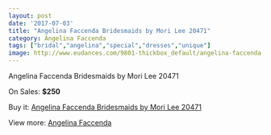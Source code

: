 ```yaml
---
layout: post
date: '2017-07-03'
title: "Angelina Faccenda Bridesmaids by Mori Lee 20471"
category: Angelina Faccenda
tags: ["bridal","angelina","special","dresses","unique"]
image: http://www.eudances.com/9801-thickbox_default/angelina-faccenda-bridesmaids-by-mori-lee-20471.jpg
---
```

Angelina Faccenda Bridesmaids by Mori Lee 20471

On Sales: **$250**
<a href="https://www.eudances.com/en/angelina-faccenda/3215-angelina-faccenda-bridesmaids-by-mori-lee-20471.html"><amp-img layout="responsive" width="600" height="600" src="//www.eudances.com/9801-thickbox_default/angelina-faccenda-bridesmaids-by-mori-lee-20471.jpg" alt="Angelina Faccenda Bridesmaids by Mori Lee 20471 0" /></a>
<a href="https://www.eudances.com/en/angelina-faccenda/3215-angelina-faccenda-bridesmaids-by-mori-lee-20471.html"><amp-img layout="responsive" width="600" height="600" src="//www.eudances.com/9806-thickbox_default/angelina-faccenda-bridesmaids-by-mori-lee-20471.jpg" alt="Angelina Faccenda Bridesmaids by Mori Lee 20471 1" /></a>
<a href="https://www.eudances.com/en/angelina-faccenda/3215-angelina-faccenda-bridesmaids-by-mori-lee-20471.html"><amp-img layout="responsive" width="600" height="600" src="//www.eudances.com/9805-thickbox_default/angelina-faccenda-bridesmaids-by-mori-lee-20471.jpg" alt="Angelina Faccenda Bridesmaids by Mori Lee 20471 2" /></a>
<a href="https://www.eudances.com/en/angelina-faccenda/3215-angelina-faccenda-bridesmaids-by-mori-lee-20471.html"><amp-img layout="responsive" width="600" height="600" src="//www.eudances.com/9804-thickbox_default/angelina-faccenda-bridesmaids-by-mori-lee-20471.jpg" alt="Angelina Faccenda Bridesmaids by Mori Lee 20471 3" /></a>
<a href="https://www.eudances.com/en/angelina-faccenda/3215-angelina-faccenda-bridesmaids-by-mori-lee-20471.html"><amp-img layout="responsive" width="600" height="600" src="//www.eudances.com/9803-thickbox_default/angelina-faccenda-bridesmaids-by-mori-lee-20471.jpg" alt="Angelina Faccenda Bridesmaids by Mori Lee 20471 4" /></a>
<a href="https://www.eudances.com/en/angelina-faccenda/3215-angelina-faccenda-bridesmaids-by-mori-lee-20471.html"><amp-img layout="responsive" width="600" height="600" src="//www.eudances.com/9802-thickbox_default/angelina-faccenda-bridesmaids-by-mori-lee-20471.jpg" alt="Angelina Faccenda Bridesmaids by Mori Lee 20471 5" /></a>

Buy it: [Angelina Faccenda Bridesmaids by Mori Lee 20471](https://www.eudances.com/en/angelina-faccenda/3215-angelina-faccenda-bridesmaids-by-mori-lee-20471.html "Angelina Faccenda Bridesmaids by Mori Lee 20471")

View more: [Angelina Faccenda](https://www.eudances.com/en/55-angelina-faccenda "Angelina Faccenda")